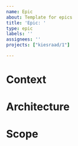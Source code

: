 ```yaml
---
name: Epic
about: Template for epics
title: 'Epic: '
type: epic
labels: ''
assignees: ''
projects: ["kiesraad/1"]

---
```


# Context
<!--
Describe the context of the epic. Where does it fit into the process?
Which related features have been built already? Which will be built at a later time?
-->

# Architecture
<!--
What architectural considerations are relevant to this epic?
Does this epic require significant architectural changes?
What's the basic structure of what's going to be built?
-->

# Scope
<!--
While describing the scope and/or creating sub-issues, split up the epic in a way
that allows for small PRs.
-->

<!--
To consider for the scope:
- functionality to be implemented (include a link to the design)
- handling multiple users interacting with the same data
- audit logging
- refactorings
- documentation: use cases, dev documentation, user documentation
- knowledge sharing
- anything else?
-->
